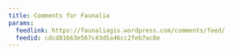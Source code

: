 ```yaml
---
title: Comments for Faunalia
params:
  feedlink: https://faunaliagis.wordpress.com/comments/feed/
  feedid: cdcd81663e567c43d5a46cc2feb7ac8e
---
```

